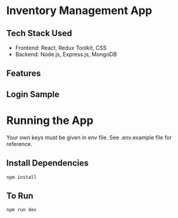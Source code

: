 # Inventory Management App

## Tech Stack Used

- Frontend: React, Redux Toolkit, CSS
- Backend: Node.js, Express.js, MongoDB

## Features

## Login Sample

# Running the App

Your own keys must be given in env file. See .env.example file for reference.

## Install Dependencies

`npm install`

## To Run

`npm run dev`
